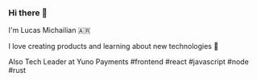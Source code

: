 ### Hi there 👋

I'm Lucas Michailian 🇦🇷


I love creating products and learning about new technologies 🚀


Also Tech Leader at Yuno Payments #frontend #react #javascript #node #rust

